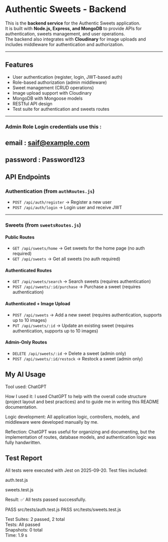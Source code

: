 # Authentic Sweets - Backend

This is the **backend service** for the Authentic Sweets application.  
It is built with **Node.js, Express, and MongoDB** to provide APIs for authentication, sweets management, and user operations.  
The backend also integrates with **Cloudinary** for image uploads and includes middleware for authentication and authorization.

---

## Features
- User authentication (register, login, JWT-based auth)
- Role-based authorization (admin middleware)
- Sweet management (CRUD operations)
- Image upload support with Cloudinary
- MongoDB with Mongoose models
- RESTful API design
- Test suite for authentication and sweets routes

---
### Admin Role Login credentials use this :
## email : saif@example.com
## password : Password123

## API Endpoints

### Authentication (from `authRoutes.js`)
- `POST /api/auth/register` → Register a new user  
- `POST /api/auth/login` → Login user and receive JWT  

---

### Sweets (from `sweetsRoutes.js`)

#### Public Routes
- `GET /api/sweets/home` → Get sweets for the home page (no auth required)  
- `GET /api/sweets` → Get all sweets (no auth required)  

#### Authenticated Routes
- `GET /api/sweets/search` → Search sweets (requires authentication)  
- `POST /api/sweets/:id/purchase` → Purchase a sweet (requires authentication)  

#### Authenticated + Image Upload
- `POST /api/sweets` → Add a new sweet (requires authentication, supports up to 10 images)  
- `PUT /api/sweets/:id` → Update an existing sweet (requires authentication, supports up to 10 images)  

#### Admin-Only Routes
- `DELETE /api/sweets/:id` → Delete a sweet (admin only)  
- `POST /api/sweets/:id/restock` → Restock a sweet (admin only)  

## My AI Usage

Tool used: ChatGPT

How I used it: I used ChatGPT to help with the overall code structure (project layout and best practices) and to guide me in writing this README documentation.

Logic development: All application logic, controllers, models, and middleware were developed manually by me.

Reflection: ChatGPT was useful for organizing and documenting, but the implementation of routes, database models, and authentication logic was fully handwritten.

## Test Report

All tests were executed with Jest on 2025-09-20.
Test files included:

auth.test.js

sweets.test.js

Result: ✅ All tests passed successfully.

PASS  src/tests/auth.test.js
PASS  src/tests/sweets.test.js

Test Suites: 2 passed, 2 total  
Tests:       All passed  
Snapshots:   0 total  
Time:        1.9 s


